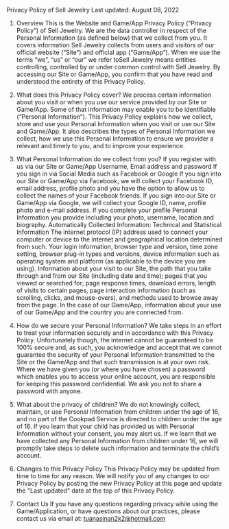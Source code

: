 Privacy Policy of Sell Jewelry
Last updated: August 08, 2022
1. Overview
This is the Website and Game/App Privacy Policy (“Privacy Policy”) of Sell Jewelry. We are the data controller in respect of the Personal Information (as defined below) that we collect from you. It covers information Sell Jewelry collects from users and visitors of our official website (“Site”) and official app (“Game/App”).
When we use the terms “we”, “us” or “our” we refer toSell Jewelry means entities controlling, controlled by or under common control with Sell Jewelry.
By accessing our Site or Game/App, you confirm that you have read and understood the entirety of this Privacy Policy.
2. What does this Privacy Policy cover?
We process certain information about you visit or when you use our service provided by our Site or Game/App. Some of that information may enable you to be identifiable (“Personal Information”).
This Privacy Policy explains how we collect, store and use your Personal Information when you visit or use our Site and Game/App. It also describes the types of Personal Information we collect, how we use this Personal Information to ensure we provider a relevant and timely to you, and to improve your experience.
3. What Personal Information do we collect from you?
If you register with us via our Site or Game/App
Username, Email address and password
If you sign in via Social Media such as Facebook or Google
If you sign into our Site or Game/App via Facebook, we will collect your Facebook ID, email address, profile photo and you have the option to allow us to collect the names of your Facebook friends.
If you sign into our Site or Game/App via Google, we will collect your Google ID, name, profile photo and e-mail address.
If you complete your profile
Personal Information you provide including your photo, username, location and biography.
Automatically Collected Information: Technical and Statistical Information
The internet protocol (IP) address used to connect your computer or device to the internet and geographical location determined from such.
Your login information, browser type and version, time zone setting, browser plug-in types and versions, device information such as operating system and platform (as applicable to the device you are using).
Information about your visit to our Site, the path that you take through and from our Site (including date and time); pages that you viewed or searched for; page response times, download errors, length of visits to certain pages, page interaction information (such as scrolling, clicks, and mouse-overs), and methods used to browse away from the page.
In the case of our Game/App, information about your use of our Game/App and the country you are connected from.

4. How do we secure your Personal Information?
We take steps in an effort to treat your information securely and in accordance with this Privacy Policy. Unfortunately though, the internet cannot be guaranteed to be 100% secure and, as such, you acknowledge and accept that we cannot guarantee the security of your Personal Information transmitted to the Site or the Game/App and that such transmission is at your own risk.
Where we have given you (or where you have chosen) a password which enables you to access your online account, you are responsible for keeping this password confidential. We ask you not to share a password with anyone.
5. What about the privacy of children?
We do not knowingly collect, maintain, or use Personal Information from children under the age of 16, and no part of the Cookpad Service is directed to children under the age of 16. If you learn that your child has provided us with Personal Information without your consent, you may alert us. If we learn that we have collected any Personal Information from children under 16, we will promptly take steps to delete such information and terminate the child’s account.
6. Changes to this Privacy Policy
This Privacy Policy may be updated from time to time for any reason. We will notify you of any changes to our Privacy Policy by posting the new Privacy Policy at this page and update the "Last updated" date at the top of this Privacy Policy.
7. Contact Us
If you have any questions regarding privacy while using the Game/Application, or have questions about our practices, please contact us via email at: 
tuanasinan2k2@hotmail.com
